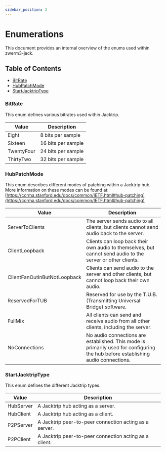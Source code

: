 ```yaml
---
sidebar_position: 2
---
```


# Enumerations

This document provides an internal overview of the enums used within zwerm3-jack.

## Table of Contents

- [BitRate](#bitrate)
- [HubPatchMode](#hubpatchmode)
- [StartJacktripType](#startjacktriptype)

### BitRate

This enum defines various bitrates used within Jacktrip.

| Value      | Description        |
| ---------- | ------------------ |
| Eight      | 8 bits per sample  |
| Sixteen    | 16 bits per sample |
| TwentyFour | 24 bits per sample |
| ThirtyTwo  | 32 bits per sample |

### HubPatchMode

This enum describes different modes of patching within a Jacktrip hub. More information on these modes can be found at: [https://ccrma.stanford.edu/docs/common/IETF.html#hub-patching](https://ccrma.stanford.edu/docs/common/IETF.html#hub-patching)

| Value                        | Description                                                                                                                      |
| ---------------------------- | -------------------------------------------------------------------------------------------------------------------------------- |
| ServerToClients              | The server sends audio to all clients, but clients cannot send audio back to the server.                                         |
| ClientLoopback               | Clients can loop back their own audio to themselves, but cannot send audio to the server or other clients.                       |
| ClientFanOutInButNotLoopback | Clients can send audio to the server and other clients, but cannot loop back their own audio.                                    |
| ReservedForTUB               | Reserved for use by the T.U.B. (Transmitting Universal Bridge) software.                                                         |
| FullMix                      | All clients can send and receive audio from all other clients, including the server.                                             |
| NoConnections                | No audio connections are established. This mode is primarily used for configuring the hub before establishing audio connections. |

### StartJacktripType

This enum defines the different Jacktrip types.

| Value     | Description                                            |
| --------- | ------------------------------------------------------ |
| HubServer | A Jacktrip hub acting as a server.                     |
| HubClient | A Jacktrip hub acting as a client.                     |
| P2PServer | A Jacktrip peer-to-peer connection acting as a server. |
| P2PClient | A Jacktrip peer-to-peer connection acting as a client. |
